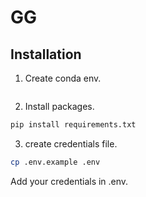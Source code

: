# GG

## Installation

1. Create conda env. 
```bash
```

2. Install packages. 
```bash
pip install requirements.txt
```

3. create credentials file.
```bash
cp .env.example .env
```
Add your credentials in .env. 